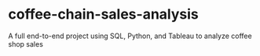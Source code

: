 # coffee-chain-sales-analysis
A full end-to-end project using SQL, Python, and Tableau to analyze coffee shop sales
